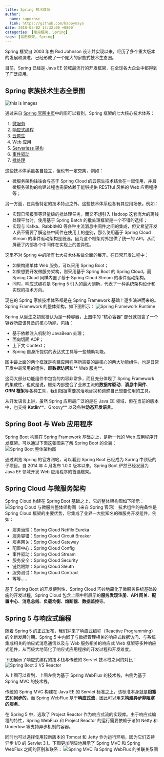 ```yaml
---
title: Spring 技术体系
author:
  name: superhsc
  link: https://github.com/happymaya
date: 2018-03-02 17:32:00 +0800
categories: [常用框架, Spring]
tags: [常用框架, Spring]
---
```


Spring 框架自 2003 年由 Rod Johnson 设计并实现以来，经历了多个重大版本的发展和演进，已经形成了一个庞大的家族式技术生态圈。

目前，Spring 已经是 Java EE 领域最流行的开发框架，在全球各大企业中都得到了广泛应用。

## Spring 家族技术生态全景图

![this is images](https://maxpixelton.github.io/images/assert/spring-boot/what_spring_can_do.png)

通过来自 [Spring 官网主页](https://spring.io)中的图可以看到，Spring 框架的七大核心技术体系：
1. [微服务](https://spring.io/microservices)
2. [响应式编程](https://spring.io/reactive)
3. [云原生](https://spring.io/cloud)
4. [Web 应用](https://spring.io/web-applications)
5. [Serverless 架构](https://spring.io/serverless)
6. [事件驱动](https://spring.io/event-driven)
7. [批处理](https://spring.io/batch)

这些技术体系虽各自独立，但也有一定交集，例如：
- 微服务架构往往会与基于 Spring Cloud 的云原生技术结合在一起使用，并且微服务架构的构建过程也需要依赖于能够提供 RESTful 风格的 Web 应用程序等；

另一方面，在具备特定的技术特点之外，这些技术体系也各有其应用场景。例如：
- 实现日常报表等轻量级的批处理任务，而又不想引入 Hadoop 这套庞大的离线处理平台时，使用基于 Spring Batch 的批处理框架是一个不错的选择；
- 实现与 Kafka、RabbitMQ 等各种主流消息中间件之间的集成，但又希望开发人员不需要了解这些中间件在使用上的差别，那么使用基于 Spring Cloud Stream 的事件驱动架构是首选，因为这个框架对外提供了统一的 API，从而屏蔽了内部各个中间件在实现上的差异性。

这里不对 Spring 中的所有七大技术体系做全面的展开。在日常开发过程中：
- 如果构建单体 Web 服务，可以采用 Spring Boot；
- 如果想要开发微服务架构，则采用基于 Spring Boot 的 Spring Cloud，而 Spring Cloud 同样内置了基于 Spring Cloud Stream 的事件驱动架构。
- 同时，响应式编程是 Spring 5 引入的最大创新，代表了一种系统架构设计和实现的技术方向。

现在的 Spring 家族技术体系都是在 Spring Framework 基础上逐步演进而来的。Spring Framework 的整体架构，如下图所示：
![Spring Framework Runtime](https://img-blog.csdnimg.cn/2020031110534271.png?x-oss-process=image/watermark,type_ZmFuZ3poZW5naGVpdGk,shadow_10,text_aHR0cHM6Ly9ibG9nLmNzZG4ubmV0L2hlbGxvX3dvcmQy,size_16,color_FFFFFF,t_70)

Spring 从诞生之初就被认为是一种容器，上图中的 “核心容器" 部分就包含了一个容器所应该具备的核心功能，包括：
- 基于依赖注入机制的 JavaBean 处理；
- 面向切面 AOP；
- 上下文 Context；
- Spring 自身所提供的表达式工具等一些辅助功能。

图中最上面的两个框就是构建应用程序所需要的最核心的两大功能组件，也是日常开发中最常用的组件，即**数据访问**和** Web 服务**。

这两大部分功能组件中包含的内容非常多，而且充分体现了 Spring Framework 的集成性，也就是说，框架内部整合了业界主流的**数据库驱动**、**消息中间件**、**ORM 框架**等各种工具，我们根据需要灵活地替换和调整自己想要使用的工具。

从开发语言上讲，虽然 Spring 应用最广泛的是在 Java EE 领域，但在当前的版本中，也支持 **Kotlin****、Groovy** 以及各种**动态开发语言**。


## Spring Boot 与 Web 应用程序

Spring Boot 构建在 Spring Framework 基础之上，是新一代的 Web 应用程序开发框架。可以通过下面这张图来了解 Spring Boot 的全貌：
![Spring Boot 整体架构图](https://maxpixelton.github.io/images/assert/spring-boot/spring-boot-core.png)

通过浏览 Spring 的官方网站，可以看到 Spring Boot 已经成为 Spring 中顶级的子项目。自 2014 年 4 月发布 1.0.0 版本以来，Spring Boot 俨然已经发展为 Java EE 领域开发 Web 应用程序的首选框架。


## Spring Cloud 与微服务架构

Spring Cloud 构建在 Spring Boot 基础之上，它的整体架构图如下所示：
![Spring Cloud 与微服务整体架构图（来自 Spring 官网）](https://spring.io/images/diagram-microservices-88e01c7d34c688cb49556435c130d352.svg)
技术组件的完备性是 Spring Cloud 框架的主要优势，它集成了业界一大批知名的微服务开发组件。例如：
- 服务治理：Spring Cloud Netfilx Eureka
- 服务容错：Spring Cloud Circuit Breaker
- 服务网关：Spring Cloud Gateway
- 配置中心：Spring Cloud Config
- 事件驱动：Spring Cloud Stream
- 服务安全：Spring Cloud Security
- 链路跟踪：Spring Cloud Sleuth
- 服务测试：Spring Cloud Contract
- 等等.....

基于 Spring Boot 的开发便利性，Spring Cloud 巧妙地简化了微服务系统基础设施的开发过程，Spring Cloud 包含上图中所展示的**服务发现注册**、**API 网关**、**配置中心**、**消息总线**、**负载均衡**、**熔断器**、**数据监控**等。

## Spring 5 与响应式编程

随着 Spring 5 的正式发布，我们迎来了响应式编程（Reactive Programming）的全新发展时期。Spring 5 中内嵌了与数据管理相关的响应式数据访问、与系统集成相关的响应式消息通信以及与 Web 服务相关的响应式 Web 框架等多种响应式组件，从而极大地简化了响应式应用程序的开发过程和开发难度。

下图展示了响应式编程的技术栈与传统的 Servlet 技术栈之间的对比：
![Spring Boot 2 VS Reactor](https://spring.io/images/diagram-reactive-1290533f3f01ec9c57baf2cc9ea9fa2f.svg)

从上图可以看到，上图左侧为基于 Spring WebFlux 的技术栈，右侧为基于 Spring MVC 的技术栈。

传统的 Spring MVC 构建在 Java EE 的 Servlet 标准之上，该标准本身就是**阻塞式**和**同步的**，而 Spring WebFlux 基于**响应式流**，因此可以用来**构建异步非阻塞的服务**。

在 Spring 5 中，选取了 Project Reactor 作为响应式流的实现库。由于响应式编程的特性，Spring WebFlux 和 Project Reactor 的运行需要依赖于诸如 Netty 和 Undertow 等支持异步机制的容器。

同时也可以选择使用较新版本的 Tomcat 和 Jetty 作为运行环境，因为它们支持异步 I/O 的 Servlet 3.1。下图更加明显地展示了 Spring MVC 和 Spring WebFlux 之间的区别和联系：
![Spring MVC 和 Spring WebFlux 的关联关系图](https://s0.lgstatic.com/i/image/M00/70/ED/Ciqc1F-8pB6AReQhAADiHs1UMA4354.png)